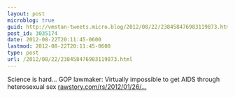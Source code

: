 ```yaml
---
layout: post
microblog: true
guid: http://vmstan-tweets.micro.blog/2012/08/22/238458476983119873.html
post_id: 3035174
date: 2012-08-22T20:11:45-0600
lastmod: 2012-08-22T20:11:45-0600
type: post
url: /2012/08/22/238458476983119873.html
---
```

Science is hard... GOP lawmaker: Virtually impossible to get AIDS through heterosexual sex <a href="http://www.rawstory.com/rs/2012/01/26/gop-lawmaker-virtually-impossible-to-get-aids-through-heterosexual-sex/#.UDWRTqAwxOS.twitter">rawstory.com/rs/2012/01/26/…</a>

